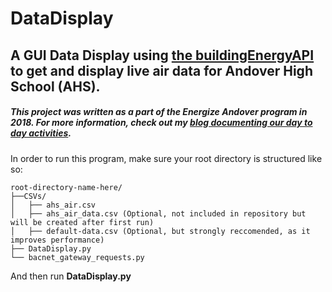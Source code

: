 # DataDisplay
## A GUI Data Display using [the buildingEnergyAPI](https://github.com/navkal/buildingEnergyApi) to get and display live air data for Andover High School (AHS).

##### This project was written as a part of the Energize Andover program in 2018. For more information, check out my [blog documenting our day to day activities](https://danivenergy.weebly.com/).

In order to run this program, make sure your root directory is structured like so:

```
root-directory-name-here/
├──CSVs/
│   ├── ahs_air.csv
│   ├── ahs_air_data.csv (Optional, not included in repository but will be created after first run)
│   ├── default-data.csv (Optional, but strongly reccomended, as it improves performance)
├── DataDisplay.py
└── bacnet_gateway_requests.py
```

And then run **DataDisplay.py**

